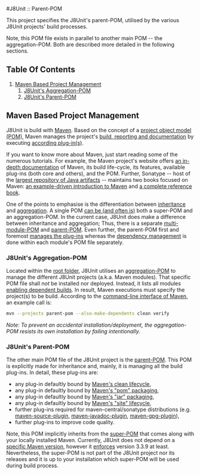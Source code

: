 #J8Unit :: Parent-POM

This project specifies the J8Unit's parent-POM, utilised by the various J8Unit projects' build processes.

Note, this POM file exists in parallel to another main POM -- the aggregation-POM. Both are described more detailed in
the following sections. 

## Table Of Contents

1. [Maven Based Project Management](#maven-based-project-management)
    1. [J8Unit's Aggregation-POM](#j8units-aggregation-pom)
    2. [J8Unit's Parent-POM](#j8units-parent-pom)

## Maven Based Project Management

J8Unit is build with [Maven](https://maven.apache.org/index.html).
Based on the concept of a [project object model (POM)](https://maven.apache.org/pom.html), Maven manages the project's
[build, reporting and documentation](https://maven.apache.org/ref/3-LATEST/maven-core/lifecycles.html) by executing
[according plug-in(s)](https://maven.apache.org/plugins/index.html).

If you want to know more about Maven, just start reading some of the numerous tutorials.
For example, the Maven project's website offers [an in-depth documentation](https://maven.apache.org/guides/index.html)
of Maven, its build life-cycle, its features, available plug-ins (both core and others), and the POM.
Further, Sonatype -- host of the [largest repository of Java artifacts](http://search.maven.org/) -- maintains two books
focused on Maven:
[an example-driven introduction to Maven](http://www.sonatype.com/books/mvnex-book/reference/public-book.html) and
[a complete reference book](http://books.sonatype.com/mvnref-book/reference/).

One of the points to emphasise is the differentiation between
[inheritance](https://maven.apache.org/pom.html#Inheritance) and
[aggregation](https://maven.apache.org/pom.html#Aggregation_or_Multi-Module).
A single POM [can be (and often is)](https://maven.apache.org/pom.html#A_final_note_on_Inheritance_v._Aggregation) both
a super-POM and an aggregation-POM.
In the current case, J8Unit does make a difference between inheritance and aggregation;
Thus, there is a separate [multi-module-POM](../pom.xml) and [parent-POM](pom.xml).
Even further, the parent-POM first and foremost
[manages the plug-ins](https://maven.apache.org/pom.html#Plugin_Management) whereas the
[dependency management](https://maven.apache.org/pom.html#Dependency_Management) is done within each module's POM file
separately.

### J8Unit's Aggregation-POM

Located within the [root folder](../), J8Unit utilises an [aggregation-POM](../pom.xml) to manage the different J8Unit projects (a.k.a. Maven
modules).
That specific POM file shall *not* be installed nor deployed.
Instead, it lists all modules [enabling dependent builds](https://maven.apache.org/guides/mini/guide-multiple-modules.html).
In result, Maven executions must specify the project(s) to be build. 
According to the [command-line interface of Maven](http://maven.apache.org/ref/3-LATEST/maven-embedder/cli.html), an example call is:

```bash
mvn --projects parent-pom --also-make-dependents clean verify
```

*Note: To prevent an accidental installation/deployment, the aggregation-POM resists its own installation by failing intentionally.*

### J8Unit's Parent-POM

The other main POM file of the J8Unit project is the [parent-POM](pom.xml).
This POM is explicitly made for inheritance and, mainly, it is managing all the build plug-ins.
In detail, these plug-ins are:
 + any plug-in defaultly bound by
   [Maven's clean lifecycle](https://maven.apache.org/ref/3-LATEST/maven-core/lifecycles.html#clean_Lifecycle),
 + any plug-in defaultly bound by
   [Maven's "pom" packaging](https://maven.apache.org/ref/3-LATEST/maven-core/default-bindings.html#Plugin_bindings_for_pom_packaging),
 + any plug-in defaultly bound by
   [Maven's "jar" packaging](https://maven.apache.org/ref/3-LATEST/maven-core/default-bindings.html#Plugin_bindings_for_jar_packaging),
 + any plug-in defaultly bound by
   [Maven's "site" lifecycle](https://maven.apache.org/ref/3-LATEST/maven-core/lifecycles.html#site_Lifecycle),
 + further plug-ins required for maven-central/sonatype distributions (e.g.
   [maven-source-plugin](https://maven.apache.org/plugins/maven-source-plugin/),
   [maven-javadoc-plugin](https://maven.apache.org/plugins/maven-javadoc-plugin/),
   [maven-gpg-plugin](https://maven.apache.org/plugins/maven-gpg-plugin/)),
 + further plug-ins to improve code quality.

Note, this POM implicitly inherits from the
[super-POM](https://maven.apache.org/ref/3-LATEST/maven-model-builder/super-pom.html) that comes along with your locally
installed Maven.
Currently, J8Unit does not depend on a [specific Maven version](https://maven.apache.org/docs/history.html), however it
[enforces](https://maven.apache.org/enforcer/enforcer-rules/requireMavenVersion.html) version 3.3.9 at least.
Nevertheless, the super-POM is not part of the J8Unit project nor its releases and it is up to your installation which
super-POM will be used during build process.

